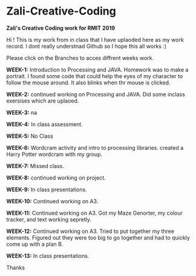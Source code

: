 # Zali-Creative-Coding
**Zali's Creative Coding work for RMIT 2019**

Hi ! This is my work from in class that I have uplaoded here as my work record.
I dont really understnad Github so I hope this all works :)

Please click on the Branches to acces diffrent weeks work.


**WEEK-1:** Introduction to Processing and JAVA. Homework was to make a portrait. I found some code that could help the eyes of my character to follow the mouse around. It also blinks when thr mouse is clicked. 

**WEEK-2:** continued working on Processing and JAVA. Did some inclass exersises which are uplaoed. 

**WEEK-3:** na

**WEEK-4:** In class assessment. 

**WEEK-5:** No Class

**WEEK-6:** Wordcram activity and intro to processing libraries. created a Harry Potter wordcram with my group. 

**WEEK-7:** Missed class. 

**WEEK-8:** continued working on project.

**WEEK-9:** In class presentations. 

**WEEK-10:** Continued working on A3. 

**WEEK-11:** Continued working on A3. Got my Maze Genorter, my colour tracker, and text working sepretly. 

**WEEK-12:** Continued working on A3. Tried to put together my three elements. Figured out they were too big to go together and had to quickly come up with a plan B. 

**WEEK-13:** In class presentations. 

Thanks 
